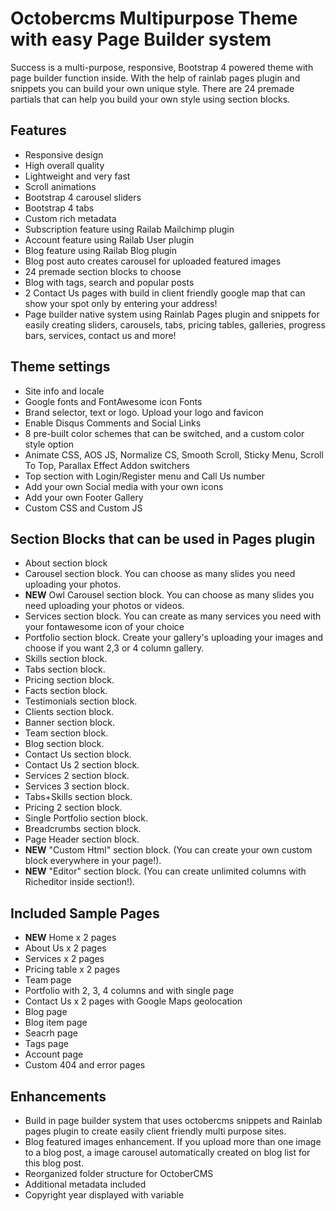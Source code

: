 Octobercms Multipurpose Theme with easy Page Builder system
=======

Success is a multi-purpose, responsive, Bootstrap 4 powered theme with page builder function inside. With the help of rainlab pages plugin and snippets you can build your own unique style. There are 24 premade partials that can help you build your own style using section blocks.

Features
--------
* Responsive design
* High overall quality
* Lightweight and very fast
* Scroll animations
* Bootstrap 4 carousel sliders
* Bootstrap 4 tabs
* Custom rich metadata
* Subscription feature using Railab Mailchimp plugin
* Account feature using Railab User plugin
* Blog feature using Railab Blog plugin
* Blog post auto creates carousel for uploaded featured images
* 24 premade section blocks to choose
* Blog with tags, search and popular posts
* 2 Contact Us pages with build in client friendly google map that can show your spot only by entering your address!
* Page builder native system using Rainlab Pages plugin and snippets for easily creating sliders, carousels, tabs, pricing tables, galleries, progress bars, services, contact us and more!

Theme settings
---------------------
* Site info and locale
* Google fonts and FontAwesome icon Fonts
* Brand selector, text or logo. Upload your logo and favicon
* Enable Disqus Comments and Social Links 
* 8 pre-built color schemes that can be switched, and a custom color style option
* Animate CSS, AOS JS, Normalize CS, Smooth Scroll, Sticky Menu, Scroll To Top, Parallax Effect Addon switchers
* Top section with Login/Register menu and Call Us number
* Add your own Social media with your own icons
* Add your own Footer Gallery
* Custom CSS and Custom JS

Section Blocks that can be used in Pages plugin
---------------------
* About section block
* Carousel section block. You can choose as many slides you need uploading your photos.
* **NEW** Owl Carousel section block. You can choose as many slides you need uploading your photos or videos.
* Services section block. You can create as many services you need with your fontawesome icon of your choice
* Portfolio section block. Create your gallery&#039;s uploading your images and choose if you want 2,3 or 4 column gallery.
* Skills section block.
* Tabs section block.
* Pricing section block.
* Facts section block.
* Testimonials section block.
* Clients section block.
* Banner section block.
* Team section block.
* Blog section block.
* Contact Us section block.
* Contact Us 2 section block.
* Services 2 section block.
* Services 3 section block.
* Tabs+Skills section block.
* Pricing 2 section block.
* Single Portfolio section block.
* Breadcrumbs section block.
* Page Header section block.
*  **NEW** &quot;Custom Html&quot; section block. (You can create your own custom block everywhere in your page!).
*  **NEW** &quot;Editor&quot; section block. (You can create unlimited columns with Richeditor inside section!).

Included Sample Pages
---------------------
* **NEW** Home x 2 pages
* About Us x 2 pages
* Services x 2 pages
* Pricing table x 2 pages
* Team page
* Portfolio with 2, 3, 4 columns and with single page
* Contact Us x 2  pages with Google Maps geolocation
* Blog page
* Blog item page
* Seacrh page
* Tags page
* Account page
* Custom 404 and error pages

Enhancements
--------------
* Build in page builder system that uses octobercms snippets and Rainlab pages plugin to create easily client friendly multi purpose sites. 
* Blog featured images enhancement. If you upload more than one image to a blog post, a image carousel automatically created on blog list for this blog post.
* Reorganized folder structure for OctoberCMS
* Additional metadata included
* Copyright year displayed with variable